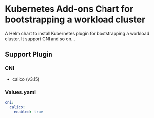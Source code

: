 # Kubernetes Add-ons Chart for bootstrapping a workload cluster

A Helm chart to install Kubernetes plugin for bootstrapping a workload cluster.
It support CNI and so on...

## Support Plugin

### CNI
- calico (v3.15)

### Values.yaml
```yaml
cni:
  calico:
    enabled: true
